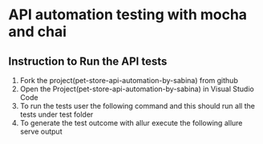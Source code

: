 # API automation testing with mocha and chai

## Instruction to Run the API tests

1. Fork the project(pet-store-api-automation-by-sabina) from github
1. Open the Project(pet-store-api-automation-by-sabina) in Visual Studio Code
2. To run the tests user the following command and this should run all the tests under test folder
3. To generate the test outcome with allur execute the following 
allure serve output
